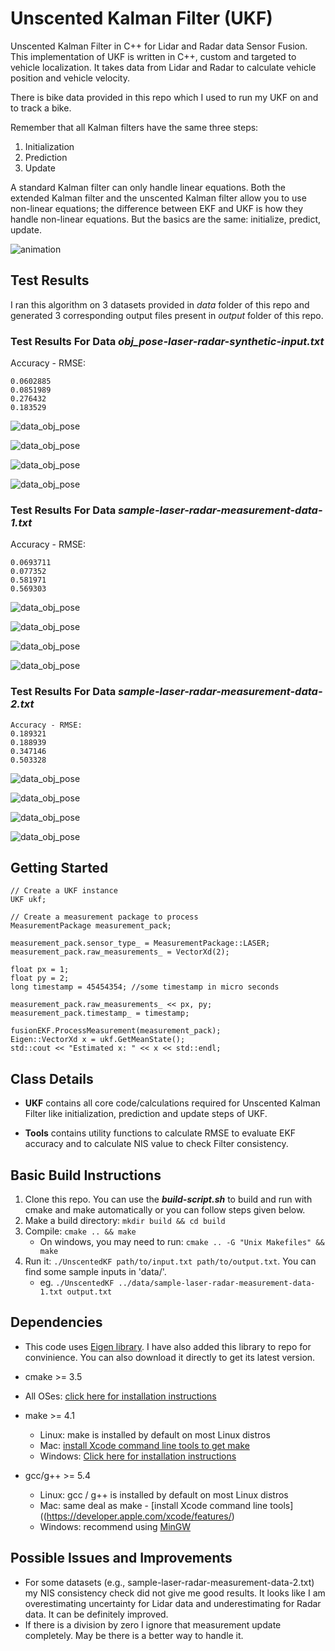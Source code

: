 # Unscented Kalman Filter (UKF)

Unscented Kalman Filter in C++ for Lidar and Radar data Sensor Fusion. This implementation of UKF is written in C++, custom and targeted to vehicle localization. It takes data from Lidar and Radar to calculate vehicle position and vehicle velocity.

There is bike data provided in this repo which I used to run my UKF on and to track a bike.

Remember that all Kalman filters have the same three steps:

1. Initialization
2. Prediction
3. Update

A standard Kalman filter can only handle linear equations. Both the extended Kalman filter and the unscented Kalman filter allow you to use non-linear equations; the difference between EKF and UKF is how they handle non-linear equations. But the basics are the same: initialize, predict, update.

![animation](visualization/animated.gif)

## Test Results

I ran this algorithm on 3 datasets provided in _data_ folder of this repo and generated 3 corresponding output files present in _output_ folder of this repo.


### Test Results For Data _obj_pose-laser-radar-synthetic-input.txt_

Accuracy - RMSE:
```
0.0602885
0.0851989
0.276432
0.183529
```
![data_obj_pose](visualization/obj-pose/plot-1.png)

![data_obj_pose](visualization/obj-pose/plot-2.png)

![data_obj_pose](visualization/obj-pose/plot-3.png)

![data_obj_pose](visualization/obj-pose/plot-4.png)

### Test Results For Data _sample-laser-radar-measurement-data-1.txt_

Accuracy - RMSE:
```
0.0693711
0.077352
0.581971
0.569303
```

![data_obj_pose](visualization/data1/plot-.png)

![data_obj_pose](visualization/data1/plot-.png)

![data_obj_pose](visualization/data1/plot-.png)

![data_obj_pose](visualization/data1/plot-.png)

### Test Results For Data _sample-laser-radar-measurement-data-2.txt_

```
Accuracy - RMSE:
0.189321
0.188939
0.347146
0.503328
```

![data_obj_pose](visualization/data2/plot-1.png)

![data_obj_pose](visualization/data2/plot-2.png)

![data_obj_pose](visualization/data2/plot-3.png)

![data_obj_pose](visualization/data2/plot-4.png)

## Getting Started

```
// Create a UKF instance
UKF ukf;

// Create a measurement package to process
MeasurementPackage measurement_pack;

measurement_pack.sensor_type_ = MeasurementPackage::LASER;
measurement_pack.raw_measurements_ = VectorXd(2);

float px = 1;
float py = 2;
long timestamp = 45454354; //some timestamp in micro seconds

measurement_pack.raw_measurements_ << px, py;
measurement_pack.timestamp_ = timestamp;

fusionEKF.ProcessMeasurement(measurement_pack);
Eigen::VectorXd x = ukf.GetMeanState(); 
std::cout << "Estimated x: " << x << std::endl;
```

## Class Details

- **UKF** contains all core code/calculations required for Unscented Kalman Filter like initialization, prediction and update steps of UKF.

- **Tools** contains utility functions to calculate RMSE to evaluate EKF accuracy and to calculate NIS value to check Filter consistency.


## Basic Build Instructions

1. Clone this repo. You can use the _**build-script.sh**_ to build and run with cmake and make automatically or you can follow steps given below.
2. Make a build directory: `mkdir build && cd build`
3. Compile: `cmake .. && make` 
   * On windows, you may need to run: `cmake .. -G "Unix Makefiles" && make`
4. Run it: `./UnscentedKF path/to/input.txt path/to/output.txt`. You can find
   some sample inputs in 'data/'.
    - eg. `./UnscentedKF ../data/sample-laser-radar-measurement-data-1.txt output.txt`

## Dependencies

* This code uses [Eigen library](http://eigen.tuxfamily.org/index.php?title=Main_Page). I have also added this library to repo for convinience. You can also download it directly to get its latest version.

* cmake >= 3.5
 * All OSes: [click here for installation instructions](https://cmake.org/install/)
* make >= 4.1
  * Linux: make is installed by default on most Linux distros
  * Mac: [install Xcode command line tools to get make](https://developer.apple.com/xcode/features/)
  * Windows: [Click here for installation instructions](http://gnuwin32.sourceforge.net/packages/make.htm)
* gcc/g++ >= 5.4
  * Linux: gcc / g++ is installed by default on most Linux distros
  * Mac: same deal as make - [install Xcode command line tools]((https://developer.apple.com/xcode/features/)
  * Windows: recommend using [MinGW](http://www.mingw.org/)
  
## Possible Issues and Improvements

- For some datasets (e.g., sample-laser-radar-measurement-data-2.txt) my NIS consistency check did not give me good results. It looks like I am overestimating uncertainty for Lidar data and underestimating for Radar data. It can be definitely improved.
- If there is a division by zero I ignore that measurement update completely. May be there is a better way to handle it.
